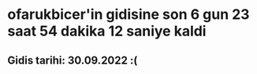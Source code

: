 # ofarukbicer'in gidisine son 6 gun 23 saat 54 dakika 12 saniye kaldi

## Gidis tarihi: 30.09.2022 :(